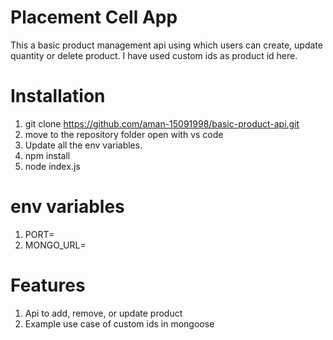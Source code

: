
# Placement Cell App

This a basic product management api using which users can create, update quantity or delete product. I have used custom ids as product id here. 

# Installation
1) git clone https://github.com/aman-15091998/basic-product-api.git
2) move to the repository folder open with vs code
3) Update all the env variables.
6) npm install
7) node index.js

# env variables
1) PORT=
2) MONGO_URL=
 
# Features
1) Api to add, remove, or update product
2) Example use case of custom ids in mongoose

